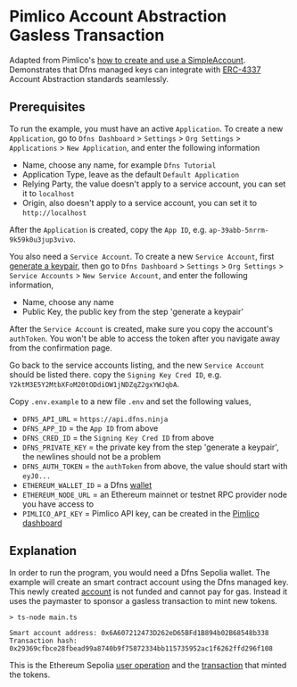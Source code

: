 # Pimlico Account Abstraction Gasless Transaction

Adapted from Pimlico's [how to create and use a SimpleAccount](https://docs.pimlico.io/permissionless/how-to/accounts/use-simple-account). Demonstrates that Dfns managed keys can integrate with [ERC-4337](https://eips.ethereum.org/EIPS/eip-4337) Account Abstraction standards seamlessly.

## Prerequisites

To run the example, you must have an active `Application`. To create a new `Application`, go to `Dfns Dashboard` > `Settings` > `Org Settings` > `Applications` > `New Application`, and enter the following information

- Name, choose any name, for example `Dfns Tutorial`
- Application Type, leave as the default `Default Application`
- Relying Party, the value doesn't apply to a service account, you can set it to `localhost`
- Origin, also doesn't apply to a service account, you can set it to `http://localhost`

After the `Application` is created, copy the `App ID`, e.g. `ap-39abb-5nrrm-9k59k0u3jup3vivo`.

You also need a `Service Account`. To create a new `Service Account`, first [generate a keypair](https://docs.dfns.co/dfns-docs/advanced-topics/authentication/credentials/generate-a-key-pair), then go to `Dfns Dashboard` > `Settings` > `Org Settings` > `Service Accounts` > `New Service Account`, and enter the following information,

- Name, choose any name
- Public Key, the public key from the step 'generate a keypair'

After the `Service Account` is created, make sure you copy the account's `authToken`. You won't be able to access the token after you navigate away from the confirmation page.

Go back to the service accounts listing, and the new `Service Account` should be listed there. copy the `Signing Key Cred ID`, e.g. `Y2ktM3E5Y2MtbXFoM20tODdiOW1jNDZqZ2gxYWJqbA`.

Copy `.env.example` to a new file `.env` and set the following values,

- `DFNS_API_URL` = `https://api.dfns.ninja`
- `DFNS_APP_ID` = the `App ID` from above
- `DFNS_CRED_ID` = the `Signing Key Cred ID` from above
- `DFNS_PRIVATE_KEY` = the private key from the step 'generate a keypair', the newlines should not be a problem
- `DFNS_AUTH_TOKEN` = the `authToken` from above, the value should start with `eyJ0...`
- `ETHEREUM_WALLET_ID` = a Dfns [wallet](https://docs.dfns.co/dfns-docs/api-docs/beta-wallets-api-and-nfts/create-wallet)
- `ETHEREUM_NODE_URL` = an Ethereum mainnet or testnet RPC provider node you have access to
- `PIMLICO_API_KEY` = Pimlico API key, can be created in the [Pimlico dashboard](https://dashboard.pimlico.io/)

## Explanation

In order to run the program, you would need a Dfns Sepolia wallet. The example will create an smart contract account using the Dfns managed key. This newly created [account](https://sepolia.etherscan.io/address/0x6a607212473d262ed65bfd1b894b02b68548b338) is not funded and cannot pay for gas. Instead it uses the paymaster to sponsor a gasless transaction to mint new tokens.

```shell
> ts-node main.ts

Smart account address: 0x6A607212473D262eD65BFd1B894b02B68548b338
Transaction hash: 0x29369cfbce28fbead99a8740b9f75872334bb115735952ac1f6262ffd296f108
```

This is the Ethereum Sepolia [user operation](https://jiffyscan.xyz/userOpHash/0x176274c5a5ae68c285e1b959a1fa20855c7ae524515ec4f32a60f156a670db07?network=sepolia) and the [transaction](https://sepolia.etherscan.io/tx/0x29369cfbce28fbead99a8740b9f75872334bb115735952ac1f6262ffd296f108) that minted the tokens.

